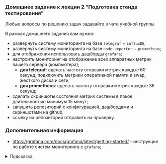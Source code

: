 ### Домашнее задание к лекции 2 "Подготовка стенда тестирования"

Любые вопросы по решению задач задавайте в чате учебной группы.

В рамках домашнего задания вам нужно:

- развернуть систему мониторинга на базе `telegraf` + `influxDB`;
- развернуть систему мониторинга на базе  `node-exporter` + `prometheus`;
- для отображения использовать дашборды `grafana`;
- настроить мониторинг на отображение всех аппаратных метрик вашего сервера (компьютера);
  - **для telegraf**: сделать частоту отправки метрик каждые 60 секунд, подключить метрики оперативной памяти и swap, жесткого диска и сети;
  - **для prometheus**: сделать частоту отправки метрик каждые 36 секунд;
- сделать скриншоты состояния метрик системы в покое длительностью минимум 15 минут;
- запушить репозиторий с конфигурацией, дашбордами и скриншотами на github;
- ссылку на репозиторий отправить на проверку.

### Дополнительная информация
- https://grafana.com/docs/grafana/latest/getting-started/ - инструкция по работе систем мониторинга с `grafana`;

<details>
  <summary>Подсказка</summary>

  Используйте примеры из  папки [./samples](./samples) для начальной настройки мониторинга.
</details>
